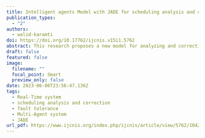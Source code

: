 ```yaml
---
title: Intelligent agents Model with JADE for scheduling analysis and correction of Real-Time Systems
publication_types:
  - "2"
authors:
  - walid-karamti
doi: https://doi.org/10.17762/ijcnis.v15i1.5762
abstract: This research proposes a new model for analyzing and correcting non-schedulable partitions in real-time multiprocessor systems, specifically in the context of fault tolerance in distributed networks. The need for such a model arises from current techniques for correcting non-schedulable partitions that must be revised and repartitioning all tasks across processors. The proposed model is based on intelligent agents and implemented using the JADE platform. The model consists of (1) a supervisor agent in the first layer that distributes tasks and manages system correction when a non-schedulable partition is detected; and (2) a second layer composed of partition agents that analyze schedulability, request corrections, and negotiate with the supervisor for additional tasks to correct the entire system. The effectiveness of the proposed model is demonstrated through a case study. Quantitative analysis shows that the proposed model improves fault tolerance in distributed systems and has the potential for further enhancement by adding communicative tasks, heterogeneous processors, and other improvements.
draft: false
featured: false
image:
  filename: ""
  focal_point: Smart
  preview_only: false
date: 2023-06-06T23:56:47.136Z
tags:
  - Real-Time system
  - scheduling analysis and correction
  - fault tolerance
  - Multi-Agent system
  - JADE
url_pdf: https://www.ijcnis.org/index.php/ijcnis/article/view/5762/1042
---
```


